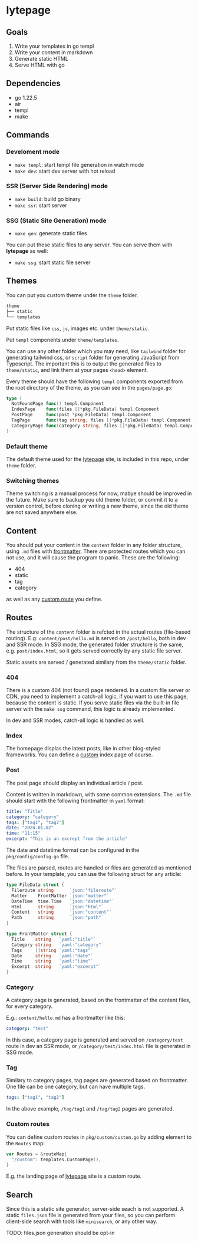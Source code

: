 # lytepage

## Goals

1. Write your templates in go templ
2. Write your content in markdown
3. Generate static HTML
4. Serve HTML with go

## Dependencies

- go 1.22.5
- air
- templ
- make

## Commands

### Develoment mode

- `make templ`: start templ file generation in watch mode
- `make dev`: start dev server with hot reload

### SSR (Server Side Rendering) mode

- `make build`: build go binary
- `make ssr`: start server

### SSG (Static Site Generation) mode

- `make gen`: generate static files

You can put these static files to any server. You can serve them with
**lytepage** as well:

- `make ssg`: start static file server

## Themes

You can put you custom theme under the `theme` folder.

```txt
theme
├── static
└── templates
```

Put static files like `css`, `js`, images etc. under `theme/static`.

Put `templ` components under `theme/templates`.

You can use any other folder which you may need, like `tailwind` folder for
generating tailwind css, or `script` folder for generating JavaScript from
Typescript. The important this is to output the generated files to
`theme/static`, and link them at your pages `<head>` element.

Every theme should have the following `templ` components exported from the root
directory of the theme, as you can see in the `pages/page.go`:

```go
type (
  NotFoundPage func() templ.Component
  IndexPage    func(files []*pkg.FileData) templ.Component
  PostPage     func(post *pkg.FileData) templ.Component
  TagPage      func(tag string, files []*pkg.FileData) templ.Component
  CategoryPage func(category string, files []*pkg.FileData) templ.Component
)
```

### Default theme

The default theme used for the [lytepage](https://lytepage.peterszarvas.hu)
site, is included in this repo, under `theme` folder.

### Switching themes

Theme switching is a manual process for now, mabye should be improved in the
future. Make sure to backup you old theme folder, or commit it to a version
control, before cloning or writing a new theme, since the old theme are not
saved anywhere else.

## Content

You should put your content in the `content` folder in any folder structure,
using `.md` files with
[frontmatter](https://github.com/peterszarvas94/lytepage#post). There are
protected routes which you can not use, and it will cause the program to panic.
These are the following:

- 404
- static
- tag
- category

as well as any
[custom route](https://github.com/peterszarvas94/lytepage#custom-routes) you
define.

## Routes

The structure of the `content` folder is refcted in the actual routes
(file-based routing). E.g: `content/post/hello.md` is served on `/post/hello`,
both in dev and SSR mode. In SSG mode, the generated folder structore is the
same, e.g. `post/index.html`, so it gets served correctly by any static file
server.

Static assets are served / generated similary from the `theme/static` folder.

### 404

There is a custom 404 (not found) page rendered. In a custom file server or CDN,
you need to implement a catch-all logic, if you want to use this page, because
the content is static. If you serve static files via the built-in file server
with the `make ssg` command, this logic is already implemented.

In dev and SSR modes, catch-all logic is handled as well.

### Index

The homepage displas the latest posts, like in other blog-styled frameworks. You
can define a [custom](https://github.com/peterszarvas94/lytepage#custom-routes)
index page of course.

### Post

The post page should display an individual article / post.

Content is written in markdown, with some common extensions. The `.md` file
should start with the following frontmatter in `yaml` format:

```yml
title: "Title"
category: "category"
tags: ["tag1", "tag2"]
date: "2024.01.02"
time: "11:15"
excerpt: "This is an excrept from the article"
```

The date and datetime format can be configured in the `pkg/config/config.go`
file.

The files are parsed, routes are handled or files are generated as mentioned
before. In your template, you can use the following struct for any article:

```go
type FileData struct {
  Fileroute string      `json:"fileroute"`
  Matter    FrontMatter `json:"matter"`
  DateTime  time.Time   `json:"datetime"`
  Html      string      `json:"html"`
  Content   string      `json:"content"`
  Path      string      `json:"path"`
}

type FrontMatter struct {
  Title    string   `yaml:"title"`
  Category string   `yaml:"category"`
  Tags     []string `yaml:"tags"`
  Date     string   `yaml:"date"`
  Time     string   `yaml:"time"`
  Excerpt  string   `yaml:"excerpt"`
}
```

### Category

A category page is generated, based on the frontmatter of the content files, for
every category.

E.g.: `content/hello.md` has a frontmatter like this:

```yml
category: "test"
```

In this case, a category page is generated and served on `/category/test` route
in dev an SSR mode, or `/category/test/index.html` file is generated in SSG
mode.

### Tag

Similary to category pages, tag pages are generated based on frontmatter. One
file can be one category, but can have multiple tags.

```yml
tags: ["tag1", "tag2"]
```

In the above example, `/tag/tag1` and `/tag/tag2` pages are generated.

### Custom routes

You can define custom routes in `pkg/custom/custom.go` by adding element to the
`Routes` map:

```go
var Routes = &routeMap{
  "/custom": templates.CustomPage(),
}
```

E.g. the landing page of [lytepage](https://lytepage.peterszarvas.hu) site is a
custom route.

## Search

Since this is a static site generator, server-side seach is not supported. A
static `files.json` file is generated from your files, so you can perform
client-side search with tools like `minisearch`, or any other way.

TODO: files.json generation should be opt-in
